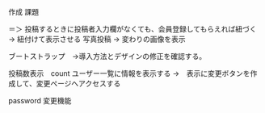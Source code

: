 作成
課題

 ＝＞
 投稿するときに投稿者入力欄がなくても、会員登録してもらえれば紐づく→ 紐付けて表示させる
 写真投稿 → 変わりの画像を表示
 
ブートストラップ　→導入方法とデザインの修正を確認する。

投稿数表示　count
ユーザー一覧に情報を表示する
→　表示に変更ボタンを作成して、変更ページへアクセスする

password 変更機能


